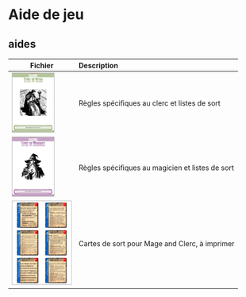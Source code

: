 # Aide de jeu

## aides

| **Fichier**| **Description** |
| -- | :-- |
| [![livre_clerc.png](livre_clerc.png)](livre_clerc.pdf) |  Règles spéciﬁques au clerc et listes de sort  |
| [![livre_mage.png](livre_mage.png)](livre_mage.pdf) |  Règles spéciﬁques au magicien et listes de sort  |
| [![spell_card.png](spell_card.png)](spell_card.pdf) |  Cartes de sort pour Mage and Clerc, à imprimer  |
